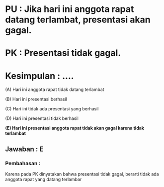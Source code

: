 # PU : Jika hari ini anggota rapat datang terlambat, presentasi akan gagal. 

# PK : Presentasi tidak gagal. 

# Kesimpulan : .... 

(A) Hari ini anggota rapat tidak datang terlambat

(B) Hari ini presentasi berhasil 

(C) Hari ini tidak ada presentasi yang berhasil 

(D) Hari ini presentasi tidak berhasil 

**(E) Hari ini presentasi anggota rapat tidak akan gagal karena tidak terlambat**



## Jawaban : E

### Pembahasan :

Karena pada PK dinyatakan bahwa presentasi tidak gagal, berarti tidak ada anggota rapat yang datang terlambar